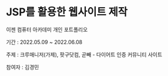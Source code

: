 # JSP를 활용한 웹사이트 제작

이젠 컴퓨터 아카데미 개인 포트폴리오

기간 : 2022.05.09 ~ 2022.06.08

주제 : 크루매니저(가제), 팟구닷컴, 곧빼 - 다이어트 인증 커뮤니티 사이트

참여자 : 김경민
